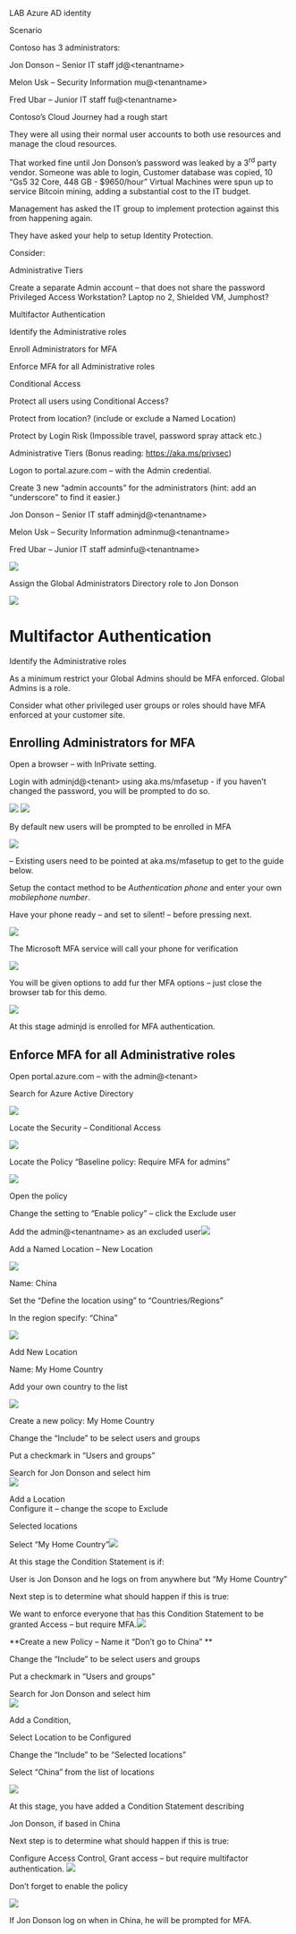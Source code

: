 LAB Azure AD identity

Scenario

Contoso has 3 administrators:

Jon Donson – Senior IT staff jd@\<tenantname\>

Melon Usk – Security Information mu@\<tenantname\>

Fred Ubar – Junior IT staff fu@\<tenantname\>

Contoso’s Cloud Journey had a rough start

They were all using their normal user accounts to both use resources and
manage the cloud resources.

That worked fine until Jon Donson’s password was leaked by a
3<sup>rd</sup> party vendor. Someone was able to login, Customer
database was copied, 10 “Gs5 32 Core, 448 GB - $9650/hour” Virtual
Machines were spun up to service Bitcoin mining, adding a substantial
cost to the IT budget.

Management has asked the IT group to implement protection against this
from happening again.

They have asked your help to setup Identity Protection.

Consider:

Administrative Tiers

Create a separate Admin account – that does not share the password  
Privileged Access Workstation? Laptop no 2, Shielded VM, Jumphost?

Multifactor Authentication

Identify the Administrative roles

Enroll Administrators for MFA

Enforce MFA for all Administrative roles

Conditional Access

Protect all users using Conditional Access?

Protect from location? (include or exclude a Named Location)

Protect by Login Risk (Impossible travel, password spray attack etc.)

Administrative Tiers (Bonus reading: https://aka.ms/privsec)

Logon to portal.azure.com – with the Admin credential.

Create 3 new “admin accounts” for the administrators (hint: add an
“underscore” to find it easier.)

Jon Donson – Senior IT staff adminjd@\<tenantname\>

Melon Usk – Security Information adminmu@\<tenantname\>

Fred Ubar – Junior IT staff adminfu@\<tenantname\>

![](./media/image1.png)

Assign the Global Administrators Directory role to Jon Donson

![](./media/image2.png)

# Multifactor Authentication

Identify the Administrative roles

As a minimum restrict your Global Admins should be MFA enforced. Global
Admins is a role.

Consider what other privileged user groups or roles should have MFA
enforced at your customer site.

## Enrolling Administrators for MFA

Open a browser – with InPrivate setting.

Login with adminjd@\<tenant\> using aka.ms/mfasetup - if you haven’t
changed the password, you will be prompted to do so.

![](./media/image3.png) ![](./media/image4.png)

By default new users will be prompted to be enrolled in MFA

![](./media/image5.png)

– Existing users need to be pointed at aka.ms/mfasetup to get to the
guide below.

Setup the contact method to be *Authentication phone* and enter your own
*mobilephone number*.

Have your phone ready – and set to silent\! – before pressing next.

![](./media/image6.png)

The Microsoft MFA service will call your phone for verification

![](./media/image7.png)

You will be given options to add fur ther MFA options – just close the
browser tab for this demo.

![](./media/image8.png)

At this stage adminjd is enrolled for MFA authentication.

## Enforce MFA for all Administrative roles

Open portal.azure.com – with the admin@\<tenant\>

Search for Azure Active Directory

![](./media/image9.png)

Locate the Security – Conditional Access

![](./media/image10.png)

Locate the Policy “Baseline policy: Require MFA for admins”

![](./media/image11.png)

Open the policy

Change the setting to “Enable policy” – click the Exclude user

Add the admin@\<tenantname\> as an excluded user![](./media/image12.png)

Add a Named Location – New Location

![](./media/image13.png)

Name: China

Set the “Define the location using” to “Countries/Regions”

In the region specify: “China”

![](./media/image14.png)

Add New Location

Name: My Home Country

Add your own country to the list

![](./media/image15.png)

Create a new policy: My Home Country

Change the “Include” to be select users and groups

Put a checkmark in “Users and groups”

Search for Jon Donson and select him  
![](./media/image16.png)

Add a Location  
Configure it – change the scope to Exclude

Selected locations

Select “My Home Country”![](./media/image17.png)

At this stage the Condition Statement is if:

User is Jon Donson and he logs on from anywhere but “My Home Country”

Next step is to determine what should happen if this is true:

We want to enforce everyone that has this Condition Statement to be
granted Access – but require MFA.![](./media/image18.png)

**Create a new Policy – Name it “Don’t go to China” **

Change the “Include” to be select users and groups

Put a checkmark in “Users and groups”

Search for Jon Donson and select him  
![](./media/image19.png)

Add a Condition,

Select Location to be Configured

Change the “Include” to be “Selected locations”

Select “China” from the list of locations

![](./media/image20.png)

At this stage, you have added a Condition Statement describing

Jon Donson, if based in China

Next step is to determine what should happen if this is true:

Configure Access Control, Grant access – but require multifactor
authentication. ![](./media/image21.png)

Don’t forget to enable the policy

![](./media/image22.png)

If Jon Donson log on when in China, he will be prompted for MFA.
